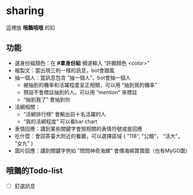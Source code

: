 # sharing

這裡放 **哦鵝哦哦** 的扣

## 功能

- 選身份組顏色：在 **#拿身份組** 頻道輸入 “許願顏色 \<color>"
- 複製文：當出現三則一樣的訊息，bot會跟風
- 抽一個人：當訊息包含 “抽一個人”，bot會抽一個人
    - 被抽到的機率和活躍程度呈正相關，可以用 “抽到我的機率”
    - 預設不會標註抽到的人，可以用 “mention" 來標註
    - “抽到我了” 會抽到你
- 活網相關：
    - “活網排行榜” 會輸出前十名活躍的人
    - “我的活網程度” 可以看bar chart
- 表情回應：講到某些關鍵字會按相關的表情符號或是回應
- 吃什麼：會回答臺大附近的餐廳，可以選擇區域 { "118", "公館”， “活大”， “女九” }
- 圖片回應：講到關鍵字例如 ”問問神奇海螺“ 會傳海綿寶寶圖（也有MyGO圖）


## 哦鵝的Todo-list

- [ ] 釘選訊息